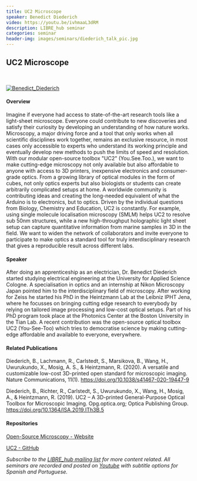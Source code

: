 ```yaml
---
title: UC2 Microscope
speaker: Benedict Diederich
video: https://youtu.be/ivhmaaL3dRM
description: LIBRE_hub seminar
categories: seminar
header-img: images/seminars/diederich_talk_pic.jpg
---
```


## UC2 Microscope

<br>

[![Benedict_Diederich](http://img.youtube.com/vi/ivhmaaL3dRM/0.jpg)](https://youtu.be/ivhmaaL3dRM)

#### Overview
Imagine if everyone had access to state-of-the-art research tools like a light-sheet microscope. Everyone could contribute to new discoveries and satisfy their curiosity by developing an understanding of how nature works. Microscopy, a major driving force and a tool that only works when all scientific disciplines work together, remains an exclusive resource, in most cases only accessible to experts who understand its working principle and eventually develop new methods to push the limits of speed and resolution. With our modular open-source toolbox "UC2" (You.See.Too.), we want to make cutting-edge microscopy not only available but also affordable to anyone with access to 3D printers, inexpensive electronics and consumer-grade optics. From a growing library of optical modules in the form of cubes, not only optics experts but also biologists or students can create arbitrarily complicated setups at home. A worldwide community is contributing ideas and creating the long-needed equivalent of what the Arduino is to electronics, but to optics. Driven by the individual questions from Biology, Chemistry and Education, UC2 is constantly. For example, using single molecule localisation microscopy (SMLM) helps UC2 to resolve sub 50nm structures, while a new high-throughput holographic light sheet setup can capture quantitative information from marine samples in 3D in the field. We want to widen the network of collaborators and invite everyone to participate to make optics a standard tool for truly interdisciplinary research that gives a reproducible result across different labs.

#### Speaker
After doing an apprenticeship as an electrician, Dr. Benedict Diederich started studying electrical engineering at the University for Applied Science Cologne. A specialisation in optics and an internship at Nikon Microscopy Japan pointed him to the interdisciplinary field of microscopy. After working for Zeiss he started his PhD in the Heintzmann Lab at the Leibniz IPHT Jena, where he focusses on bringing cutting edge research to everybody by relying on tailored image processing and low-cost optical setups. Part of his PhD program took place at the Photonics Center at the Boston University in the Tian Lab. A recent contribution was the open-source optical toolbox UC2 (You-See-Too) which tries to democratise science by making cutting-edge affordable and available to everyone, everywhere.

#### Related Publications
Diederich, B., Lachmann, R., Carlstedt, S., Marsikova, B., Wang, H., Uwurukundo, X., Mosig, A. S., & Heintzmann, R. (2020). A versatile and customizable low-cost 3D-printed open standard for microscopic imaging. Nature Communications, 11(1). https://doi.org/10.1038/s41467-020-19447-9

‌Diederich, B., Richter, R., Carlstedt, S., Uwurukundo, X., Wang, H., Mosig, A., & Heintzmann, R. (2019). UC2 – A 3D-printed General-Purpose Optical Toolbox for Microscopic Imaging. Opg.optica.org; Optica Publishing Group. https://doi.org/10.1364/ISA.2019.ITh3B.5
‌
#### Repositories
[Open-Source Microscopy - Website](https://beniroquai.github.io/)

[UC2 - GitHub](https://github.com/openUC2/UC2-GIT)
<br>

*Subscribe to the [LIBRE_hub mailing list](https://mailchi.mp/2efa11be3d6b/libre_hub) for more content related. All seminars are recorded and posted on [Youtube](https://www.youtube.com/channel/UCKaffupDA8KKrDE0rd668Xw) with subtitle options for Spanish and Portuguese.*
